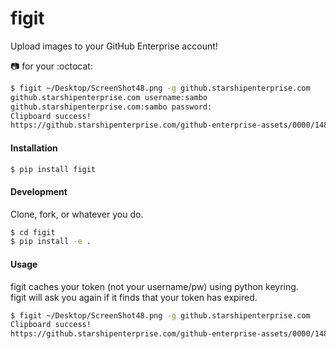 figit
=======

Upload images to your GitHub Enterprise account!

:camera: for your :octocat:

```bash
$ figit ~/Desktop/ScreenShot48.png -g github.starshipenterprise.com
github.starshipenterprise.com username:sambo
github.starshipenterprise.com:sambo password:
Clipboard success!
https://github.starshipenterprise.com/github-enterprise-assets/0000/1484/0000/0328/5ceb9f38-8791-11e3-88a6-d8fc9578c024.png copied to clipboard
```

#### Installation

```bash
$ pip install figit
```

#### Development

Clone, fork, or whatever you do.

```bash
$ cd figit
$ pip install -e .
```

#### Usage
figit caches your token (not your username/pw) using python keyring.  
figit will ask you again if it finds that your token has expired. 
```bash
$ figit ~/Desktop/ScreenShot48.png -g github.starshipenterprise.com
Clipboard success!
https://github.starshipenterprise.com/github-enterprise-assets/0000/1484/0000/0328/5ceb9f38-8791-11e3-88a6-d8fc9578c024.png copied to clipboard
```

```
